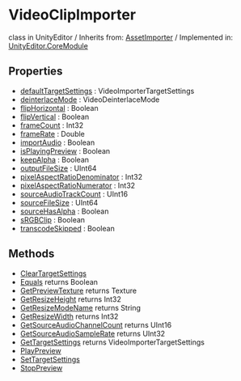 # VideoClipImporter
class in UnityEditor
 / Inherits from: <a href="https://docs.unity3d.com/6000.0/Documentation/ScriptReference/AssetImporter.html" target="_blank">AssetImporter</a> / Implemented in: <a href="https://docs.unity3d.com/6000.0/Documentation/ScriptReference/UnityEditor.CoreModule.html" target="_blank">UnityEditor.CoreModule</a>
## Properties
- <a href="https://docs.unity3d.com/6000.0/Documentation/ScriptReference/VideoClipImporter-defaultTargetSettings.html" target="_blank">defaultTargetSettings</a> : VideoImporterTargetSettings
- <a href="https://docs.unity3d.com/6000.0/Documentation/ScriptReference/VideoClipImporter-deinterlaceMode.html" target="_blank">deinterlaceMode</a> : VideoDeinterlaceMode
- <a href="https://docs.unity3d.com/6000.0/Documentation/ScriptReference/VideoClipImporter-flipHorizontal.html" target="_blank">flipHorizontal</a> : Boolean
- <a href="https://docs.unity3d.com/6000.0/Documentation/ScriptReference/VideoClipImporter-flipVertical.html" target="_blank">flipVertical</a> : Boolean
- <a href="https://docs.unity3d.com/6000.0/Documentation/ScriptReference/VideoClipImporter-frameCount.html" target="_blank">frameCount</a> : Int32
- <a href="https://docs.unity3d.com/6000.0/Documentation/ScriptReference/VideoClipImporter-frameRate.html" target="_blank">frameRate</a> : Double
- <a href="https://docs.unity3d.com/6000.0/Documentation/ScriptReference/VideoClipImporter-importAudio.html" target="_blank">importAudio</a> : Boolean
- <a href="https://docs.unity3d.com/6000.0/Documentation/ScriptReference/VideoClipImporter-isPlayingPreview.html" target="_blank">isPlayingPreview</a> : Boolean
- <a href="https://docs.unity3d.com/6000.0/Documentation/ScriptReference/VideoClipImporter-keepAlpha.html" target="_blank">keepAlpha</a> : Boolean
- <a href="https://docs.unity3d.com/6000.0/Documentation/ScriptReference/VideoClipImporter-outputFileSize.html" target="_blank">outputFileSize</a> : UInt64
- <a href="https://docs.unity3d.com/6000.0/Documentation/ScriptReference/VideoClipImporter-pixelAspectRatioDenominator.html" target="_blank">pixelAspectRatioDenominator</a> : Int32
- <a href="https://docs.unity3d.com/6000.0/Documentation/ScriptReference/VideoClipImporter-pixelAspectRatioNumerator.html" target="_blank">pixelAspectRatioNumerator</a> : Int32
- <a href="https://docs.unity3d.com/6000.0/Documentation/ScriptReference/VideoClipImporter-sourceAudioTrackCount.html" target="_blank">sourceAudioTrackCount</a> : UInt16
- <a href="https://docs.unity3d.com/6000.0/Documentation/ScriptReference/VideoClipImporter-sourceFileSize.html" target="_blank">sourceFileSize</a> : UInt64
- <a href="https://docs.unity3d.com/6000.0/Documentation/ScriptReference/VideoClipImporter-sourceHasAlpha.html" target="_blank">sourceHasAlpha</a> : Boolean
- <a href="https://docs.unity3d.com/6000.0/Documentation/ScriptReference/VideoClipImporter-sRGBClip.html" target="_blank">sRGBClip</a> : Boolean
- <a href="https://docs.unity3d.com/6000.0/Documentation/ScriptReference/VideoClipImporter-transcodeSkipped.html" target="_blank">transcodeSkipped</a> : Boolean
## Methods
- <a href="https://docs.unity3d.com/6000.0/Documentation/ScriptReference/VideoClipImporter.ClearTargetSettings.html" target="_blank">ClearTargetSettings</a>
- <a href="https://docs.unity3d.com/6000.0/Documentation/ScriptReference/VideoClipImporter.Equals.html" target="_blank">Equals</a> returns Boolean
- <a href="https://docs.unity3d.com/6000.0/Documentation/ScriptReference/VideoClipImporter.GetPreviewTexture.html" target="_blank">GetPreviewTexture</a> returns Texture
- <a href="https://docs.unity3d.com/6000.0/Documentation/ScriptReference/VideoClipImporter.GetResizeHeight.html" target="_blank">GetResizeHeight</a> returns Int32
- <a href="https://docs.unity3d.com/6000.0/Documentation/ScriptReference/VideoClipImporter.GetResizeModeName.html" target="_blank">GetResizeModeName</a> returns String
- <a href="https://docs.unity3d.com/6000.0/Documentation/ScriptReference/VideoClipImporter.GetResizeWidth.html" target="_blank">GetResizeWidth</a> returns Int32
- <a href="https://docs.unity3d.com/6000.0/Documentation/ScriptReference/VideoClipImporter.GetSourceAudioChannelCount.html" target="_blank">GetSourceAudioChannelCount</a> returns UInt16
- <a href="https://docs.unity3d.com/6000.0/Documentation/ScriptReference/VideoClipImporter.GetSourceAudioSampleRate.html" target="_blank">GetSourceAudioSampleRate</a> returns UInt32
- <a href="https://docs.unity3d.com/6000.0/Documentation/ScriptReference/VideoClipImporter.GetTargetSettings.html" target="_blank">GetTargetSettings</a> returns VideoImporterTargetSettings
- <a href="https://docs.unity3d.com/6000.0/Documentation/ScriptReference/VideoClipImporter.PlayPreview.html" target="_blank">PlayPreview</a>
- <a href="https://docs.unity3d.com/6000.0/Documentation/ScriptReference/VideoClipImporter.SetTargetSettings.html" target="_blank">SetTargetSettings</a>
- <a href="https://docs.unity3d.com/6000.0/Documentation/ScriptReference/VideoClipImporter.StopPreview.html" target="_blank">StopPreview</a>
